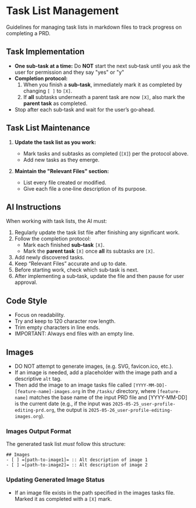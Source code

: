# Task List Management

Guidelines for managing task lists in markdown files to track progress on completing a PRD.

## Task Implementation
- **One sub-task at a time:** Do **NOT** start the next sub‑task until you ask
  the user for permission and they say "yes" or "y"
- **Completion protocol:**
  1. When you finish a **sub‑task**, immediately mark it as completed by changing `[ ]` to `[X]`.
  2. If **all** subtasks underneath a parent task are now `[X]`, also mark the **parent task** as completed.
- Stop after each sub‑task and wait for the user’s go‑ahead.

## Task List Maintenance
1. **Update the task list as you work:**
   - Mark tasks and subtasks as completed (`[X]`) per the protocol above.
   - Add new tasks as they emerge.

2. **Maintain the "Relevant Files" section:**
   - List every file created or modified.
   - Give each file a one‑line description of its purpose.

## AI Instructions
When working with task lists, the AI must:

1. Regularly update the task list file after finishing any significant work.
2. Follow the completion protocol:
   - Mark each finished **sub‑task** `[X]`.
   - Mark the **parent task** `[X]` once **all** its subtasks are `[X]`.
3. Add newly discovered tasks.
4. Keep “Relevant Files” accurate and up to date.
5. Before starting work, check which sub‑task is next.
6. After implementing a sub‑task, update the file and then pause for user approval.

## Code Style
- Focus on readability.
- Try and keep to 120 character row length.
- Trim empty characters in line ends.
- IMPORTANT: Always end files with an empty line.

## Images
- DO NOT attempt to generate images, (e.g. SVG, favicon.ico, etc.).
- If an image is needed, add a placeholder with the image path and a descriptive
  `alt` tag.
- Then add the image to an image tasks file called
  `[YYYY-MM-DD]-[feature-name]-images.org` in the `/tasks/` directory, where
  `[feature-name]` matches the base name of the input PRD file and [YYYY-MM-DD]
  is the current date (e.g., if the input was
  `2025-05-25_user-profile-editing-prd.org`, the output is
  `2025-05-26_user-profile-editing-images.org`).
### Images Output Format
The generated task list _must_ follow this structure:

```org-mode
## Images
- [ ] =[path-to-image1]= :: Alt description of image 1
- [ ] =[path-to-image2]= :: Alt description of image 2
```
### Updating Generated Image Status
- If an image file exists in the path specified in the images tasks file. Marked
  it as completed with a `[X]` mark.
